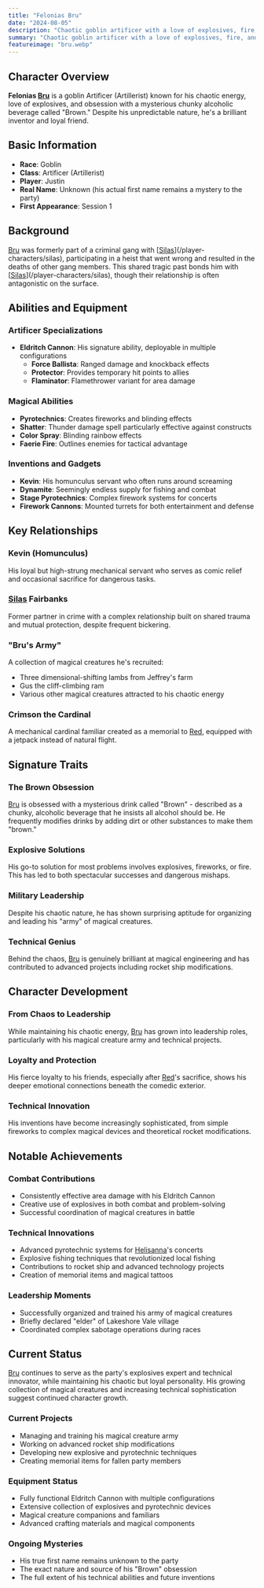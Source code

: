```yaml
---
title: "Felonias Bru"
date: "2024-08-05"
description: "Chaotic goblin artificer with a love of explosives, fire, and mysterious beverages"
summary: "Chaotic goblin artificer with a love of explosives, fire, and mysterious beverages"
featureimage: "bru.webp"
---
```


## Character Overview

**Felonias [Bru](/player-characters/Bru)** is a goblin Artificer (Artillerist) known for his chaotic energy, love of explosives, and obsession with a mysterious chunky alcoholic beverage called "Brown." Despite his unpredictable nature, he's a brilliant inventor and loyal friend.

## Basic Information

- **Race**: Goblin
- **Class**: Artificer (Artillerist)
- **Player**: Justin
- **Real Name**: Unknown (his actual first name remains a mystery to the party)
- **First Appearance**: Session 1

## Background

[Bru](/player-characters/Bru) was formerly part of a criminal gang with [[Silas](/player-characters/Silas)](/player-characters/silas), participating in a heist that went wrong and resulted in the deaths of other gang members. This shared tragic past bonds him with [[Silas](/player-characters/Silas)](/player-characters/silas), though their relationship is often antagonistic on the surface.

## Abilities and Equipment

### Artificer Specializations
- **Eldritch Cannon**: His signature ability, deployable in multiple configurations
  - **Force Ballista**: Ranged damage and knockback effects
  - **Protector**: Provides temporary hit points to allies
  - **Flaminator**: Flamethrower variant for area damage

### Magical Abilities
- **Pyrotechnics**: Creates fireworks and blinding effects
- **Shatter**: Thunder damage spell particularly effective against constructs
- **Color Spray**: Blinding rainbow effects
- **Faerie Fire**: Outlines enemies for tactical advantage

### Inventions and Gadgets
- **Kevin**: His homunculus servant who often runs around screaming
- **Dynamite**: Seemingly endless supply for fishing and combat
- **Stage Pyrotechnics**: Complex firework systems for concerts
- **Firework Cannons**: Mounted turrets for both entertainment and defense

## Key Relationships

### Kevin (Homunculus)
His loyal but high-strung mechanical servant who serves as comic relief and occasional sacrifice for dangerous tasks.

### [Silas](/player-characters/Silas) Fairbanks
Former partner in crime with a complex relationship built on shared trauma and mutual protection, despite frequent bickering.

### "Bru's Army"
A collection of magical creatures he's recruited:
- Three dimensional-shifting lambs from Jeffrey's farm
- Gus the cliff-climbing ram
- Various other magical creatures attracted to his chaotic energy

### Crimson the Cardinal
A mechanical cardinal familiar created as a memorial to [Red](/player-characters/Red), equipped with a jetpack instead of natural flight.

## Signature Traits

### The Brown Obsession
[Bru](/player-characters/Bru) is obsessed with a mysterious drink called "Brown" - described as a chunky, alcoholic beverage that he insists all alcohol should be. He frequently modifies drinks by adding dirt or other substances to make them "brown."

### Explosive Solutions
His go-to solution for most problems involves explosives, fireworks, or fire. This has led to both spectacular successes and dangerous mishaps.

### Military Leadership
Despite his chaotic nature, he has shown surprising aptitude for organizing and leading his "army" of magical creatures.

### Technical Genius
Behind the chaos, [Bru](/player-characters/Bru) is genuinely brilliant at magical engineering and has contributed to advanced projects including rocket ship modifications.

## Character Development

### From Chaos to Leadership
While maintaining his chaotic energy, [Bru](/player-characters/Bru) has grown into leadership roles, particularly with his magical creature army and technical projects.

### Loyalty and Protection
His fierce loyalty to his friends, especially after [Red](/player-characters/Red)'s sacrifice, shows his deeper emotional connections beneath the comedic exterior.

### Technical Innovation
His inventions have become increasingly sophisticated, from simple fireworks to complex magical devices and theoretical rocket modifications.

## Notable Achievements

### Combat Contributions
- Consistently effective area damage with his Eldritch Cannon
- Creative use of explosives in both combat and problem-solving
- Successful coordination of magical creatures in battle

### Technical Innovations
- Advanced pyrotechnic systems for [Helisanna](/player-characters/Helisanna)'s concerts
- Explosive fishing techniques that revolutionized local fishing
- Contributions to rocket ship and advanced technology projects
- Creation of memorial items and magical tattoos

### Leadership Moments
- Successfully organized and trained his army of magical creatures
- Briefly declared "elder" of Lakeshore Vale village
- Coordinated complex sabotage operations during races

## Current Status

[Bru](/player-characters/Bru) continues to serve as the party's explosives expert and technical innovator, while maintaining his chaotic but loyal personality. His growing collection of magical creatures and increasing technical sophistication suggest continued character growth.

### Current Projects
- Managing and training his magical creature army
- Working on advanced rocket ship modifications
- Developing new explosive and pyrotechnic techniques
- Creating memorial items for fallen party members

### Equipment Status
- Fully functional Eldritch Cannon with multiple configurations
- Extensive collection of explosives and pyrotechnic devices
- Magical creature companions and familiars
- Advanced crafting materials and magical components

### Ongoing Mysteries
- His true first name remains unknown to the party
- The exact nature and source of his "Brown" obsession
- The full extent of his technical abilities and future inventions